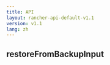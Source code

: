 ```yaml
---
title: API
layout: rancher-api-default-v1.1
version: v1.1
lang: zh
---
```


## restoreFromBackupInput





